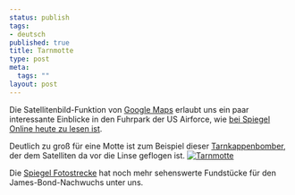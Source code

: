 ```yaml
--- 
status: publish
tags: 
- deutsch
published: true
title: Tarnmotte
type: post
meta: 
  tags: ""
layout: post
---
```

Die Satellitenbild-Funktion von <a href="http://maps.google.com/">Google Maps</a> erlaubt uns ein paar interessante Einblicke in den Fuhrpark der US Airforce, wie <a href="http://www.spiegel.de/netzwelt/politik/0,1518,357512,00.html">bei Spiegel Online heute zu lesen ist</a>.

Deutlich zu groß für eine Motte ist zum Beispiel dieser <a href="http://de.wikipedia.org/wiki/Tarnkappenbomber">Tarnkappenbomber</a>, der dem Satelliten da vor die Linse geflogen ist.
<a href="http://fredericiana.de/uploads/050526googlemaps.jpg" target="_blank"><img src='http://fredericiana.de/uploads/thumb-050526googlemaps.jpg' alt='Tarnmotte' class="centered border" /></a>

Die <a href="http://www.spiegel.de/fotostrecke/0,5538,PB64-SUQ9MTAzNzMmbnI9MTI_3,00.html">Spiegel Fotostrecke</a> hat noch mehr sehenswerte Fundstücke für den James-Bond-Nachwuchs unter uns.
